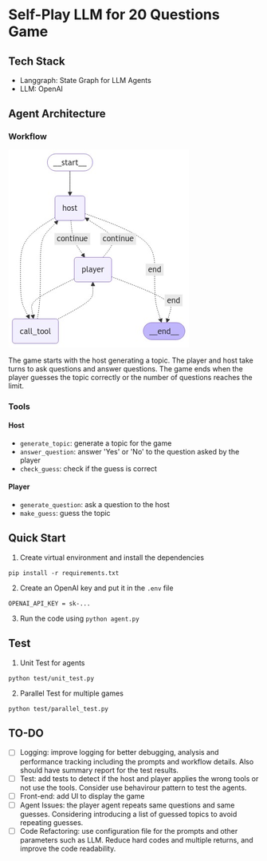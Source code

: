 # Self-Play LLM for 20 Questions Game
## Tech Stack
- Langgraph: State Graph for LLM Agents
- LLM: OpenAI


## Agent Architecture
### Workflow
![architecture](agent.png)

The game starts with the host generating a topic. The player and host take turns to ask questions and answer questions. The game ends when the player guesses the topic correctly or the number of questions reaches the limit.

### Tools
#### Host
- `generate_topic`: generate a topic for the game
- `answer_question`: answer 'Yes' or 'No' to the question asked by the player
- `check_guess`: check if the guess is correct

#### Player
- `generate_question`: ask a question to the host
- `make_guess`: guess the topic

## Quick Start
1. Create virtual environment and install the dependencies
```
pip install -r requirements.txt
```

2. Create an OpenAI key and put it in the `.env` file
```
OPENAI_API_KEY = sk-...
```

3. Run the code using `python agent.py`


## Test
1. Unit Test for agents
```
python test/unit_test.py
```

2. Parallel Test for multiple games
```
python test/parallel_test.py
```

## TO-DO
- [ ] Logging: improve logging for better debugging, analysis and performance tracking including the prompts and workflow details. Also should have summary report for the test results.
- [ ] Test: add tests to detect if the host and player applies the wrong tools or not use the tools. Consider use behavirour pattern to test the agents.
- [ ] Front-end: add UI to display the game
- [ ] Agent Issues: the player agent repeats same questions and same guesses. Considering introducing a list of guessed topics to avoid repeating guesses. 
- [ ] Code Refactoring: use configuration file for the prompts and other parameters such as LLM. Reduce hard codes and multiple returns, and improve the code readability.